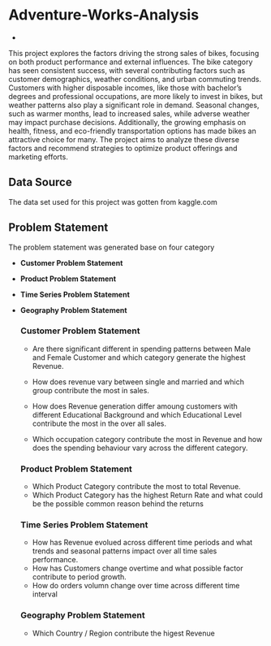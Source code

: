 # Adventure-Works-Analysis
-
This project explores the factors driving the strong sales of bikes, focusing on both product performance and external influences. The bike category has seen consistent success, with several contributing factors such as customer demographics, weather conditions, and urban commuting trends. Customers with higher disposable incomes, like those with bachelor’s degrees and professional occupations, are more likely to invest in bikes, but weather patterns also play a significant role in demand. Seasonal changes, such as warmer months, lead to increased sales, while adverse weather may impact purchase decisions. Additionally, the growing emphasis on health, fitness, and eco-friendly transportation options has made bikes an attractive choice for many. The project aims to analyze these diverse factors and recommend strategies to optimize product offerings and marketing efforts.

## Data Source
The data set used for this project was gotten from kaggle.com

## Problem Statement
The problem statement was generated base on four category

- **Customer Problem Statement**
- **Product Problem Statement**
- **Time Series Problem Statement**
- **Geography Problem Statement**

  ### Customer Problem Statement

  - Are there significant different in spending patterns between Male and Female Customer and which category generate the highest Revenue.
    
  - How does revenue vary between single and married and which group contribute the most in sales.
  - How does Revenue generation differ amoung customers with different Educational Background and which Educational Level contribute the most in the over all sales.
  - Which occupation category contribute the most in Revenue and how does the spending behaviour vary across the different category.
 
  ### Product Problem Statement

  - Which Product Category contribute the most to total Revenue.
  - Which Product Category has the highest Return Rate and what could be the possible common reason behind the returns
 
  ### Time Series Problem Statement

  - How has Revenue evolued across different time periods and what trends and seasonal patterns impact over all time sales performance.
  - How has Customers change overtime and what possible factor contribute to period growth.
  - How do orders volumn change over time across different time interval
 
  ### Geography Problem Statement
  - Which Country / Region contribute the higest Revenue
